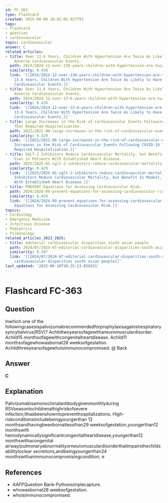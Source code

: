 ```yaml
---
id: FC-363
type: Flashcard
created: 2025-08-08 10:02:05.927791
tags:
- Flashcard
- question
- cardiovascular
topic: cardiovascular
answer: C
related_articles:
- title: Over 13.6 Years, Children With Hypertension Are Twice As Likely to Have Major
    Adverse Cardiovascular Events.
  path: 2024/2024-12-over-136-years-children-with-hypertension-are-twice-as-likel.md
  similarity: 0.438
  link: '[[2024/2024-12-over-136-years-children-with-hypertension-are-twice-as-likel|Over
    13.6 Years, Children With Hypertension Are Twice As Likely to Have Major Adverse
    Cardiovascular Events.]]'
- title: Over 13.6 Years, Children With Hypertension Are Twice As Likely to Have Major
    Adverse Cardiovascular Events.
  path: 2024/2024-12-over-13-6-years-children-with-hypertension-are-twice-as-like.md
  similarity: 0.438
  link: '[[2024/2024-12-over-13-6-years-children-with-hypertension-are-twice-as-like|Over
    13.6 Years, Children With Hypertension Are Twice As Likely to Have Major Adverse
    Cardiovascular Events.]]'
- title: Large Increases in the Risk of Cardiovascular Events Following COVID-19 Infection
    That Required Hospitalization.
  path: 2022/2022-08-large-increases-in-the-risk-of-cardiovascular-events-followi.md
  similarity: 0.429
  link: '[[2022/2022-08-large-increases-in-the-risk-of-cardiovascular-events-followi|Large
    Increases in the Risk of Cardiovascular Events Following COVID-19 Infection That
    Required Hospitalization.]]'
- title: SGLT-2 Inhibitors Reduce Cardiovascular Mortality, but Benefit Is Modest,
    Even in Patients With Established Heart Disease.
  path: 2025/2025-01-sglt-2-inhibitors-reduce-cardiovascular-mortality-but-benefi.md
  similarity: 0.429
  link: '[[2025/2025-01-sglt-2-inhibitors-reduce-cardiovascular-mortality-but-benefi|SGLT-2
    Inhibitors Reduce Cardiovascular Mortality, but Benefit Is Modest, Even in Patients
    With Established Heart Disease.]]'
- title: PREVENT Equations for Assessing Cardiovascular Risk.
  path: 2024/2024-09-prevent-equations-for-assessing-cardiovascular-risk.md
  similarity: 0.429
  link: '[[2024/2024-09-prevent-equations-for-assessing-cardiovascular-risk|PREVENT
    Equations for Assessing Cardiovascular Risk.]]'
topics:
- Cardiology
- Emergency Medicine
- Infectious Disease
- Pediatrics
- Pulmonology
related_articles_2023_2025:
- title: editorial cardiovascular disparities south asian people
  path: 2024/07/2024-07-editorial-cardiovascular-disparities-south-asian-people.md
  similarity: 0.307
  link: '[[2024/07/2024-07-editorial-cardiovascular-disparities-south-asian-people|editorial
    cardiovascular disparities south asian people]]'
last_updated: '2025-08-10T20:25:13.856551'
---
```


# Flashcard FC-363

## Question

Inwhich one of the followingcasesispalivizumabrecommendedforprophylaxisagainstrespiratory syncytialvirus(RSV)? Achildtwoyearsofagewithaneuromusculardisorder. Achild15 monthsofagewithcongenitalheartdisease. Achild11 monthsofagewhowasbornat28 weeksofgestation. Achildthreeyearsofagewhoisimmunocompromised. @ Back

## Answer

**C**

## Explanation

Palivizumabisamonoclonalantibodygivenmonthlyduring RSVseasontochildrenathighriskofsevere infection;ithasbeenshowntopreventhospitalizations. High-riskconditionsincludebeingyoungerthan 12 monthsandhavingbeenbornatlessthan29 weeksofgestation,youngerthan12 monthswith hemodynamicallysignificantcongenitalheartdisease,youngerthan12 monthswithacongenital airway/pulmonaryabnormalityorneuromusculardisorderthatimpairsthechildsabilitytoclear secretions,andbeingyoungerthan24 monthswithanimmunocompromisingcondition. e

## References

- AAFPQuestion Bank-Pythonsimplecapture.
- whowasbornat28 weeksofgestation.
- whoisimmunocompromised.

